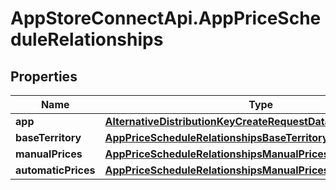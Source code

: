 # AppStoreConnectApi.AppPriceScheduleRelationships

## Properties

Name | Type | Description | Notes
------------ | ------------- | ------------- | -------------
**app** | [**AlternativeDistributionKeyCreateRequestDataRelationshipsApp**](AlternativeDistributionKeyCreateRequestDataRelationshipsApp.md) |  | [optional] 
**baseTerritory** | [**AppPriceScheduleRelationshipsBaseTerritory**](AppPriceScheduleRelationshipsBaseTerritory.md) |  | [optional] 
**manualPrices** | [**AppPriceScheduleRelationshipsManualPrices**](AppPriceScheduleRelationshipsManualPrices.md) |  | [optional] 
**automaticPrices** | [**AppPriceScheduleRelationshipsManualPrices**](AppPriceScheduleRelationshipsManualPrices.md) |  | [optional] 


